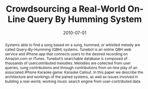 ---
layout: default-publication
title: "Crowdsourcing a Real-World On-Line Query By Humming System"
collection: publications
permalink: /publications/2010-07-01-huq2010crowdsourcing
abstract: "Systems able to find a song based on a sung, hummed, or whistled melody are called Query-By-Humming (QBH) systems. Tunebot is an online QBH web service and iPhone app that connects users to the desired recording on Amazon.com or iTunes. Tunebot&#8217;s searchable database is composed of thousands of usercontributed melodies. Melodies are collected from user queries, sung contributions and through contributions from on-line play of an associated iPhone Karaoke game: Karaoke Callout. In this paper we describe the architecture and workings of the paired systems, as well as issues involved in building a real-world, working music search engine from user-contributed data."
date: 2010-07-01
venue: 'Sound and Music Computing Conference'
venue_short: 'SMC'
paperurl: '/files/huq2010crowdsourcing.pdf'
image: '/assets/images/tunebot_iphone.png'
imagealign: left
imagewidth: 33.0
data: 'http://goo.gl/VgwRz1'
dataname: 'Tunebot dataset'
categories: 
  - Music Information Retrieval
citation: 'Huq, A., Cartwright, M., Pardo, B. Crowdsourcing a Real-World On-Line Query By Humming System. In Proceedings of the Sound and Music Computing Conference (SMC), 2010.'
---